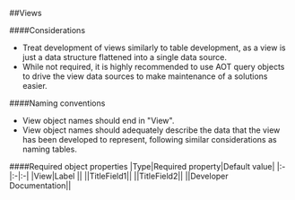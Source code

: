 ##Views

####Considerations
* Treat development of views similarly to table development, as a view is just a data structure flattened into a single data source.
* While not required, it is highly recommended to use AOT query objects to drive the view data sources to make maintenance of a solutions easier.

####Naming conventions
* View object names should end in "View".
* View object names should adequately describe the data that the view has been developed to represent, following similar considerations as naming tables.

####Required object properties
|Type|Required property|Default value|
|:-|:-|:-|
|View|Label ||
||TitleField1||
||TitleField2||
||Developer Documentation||